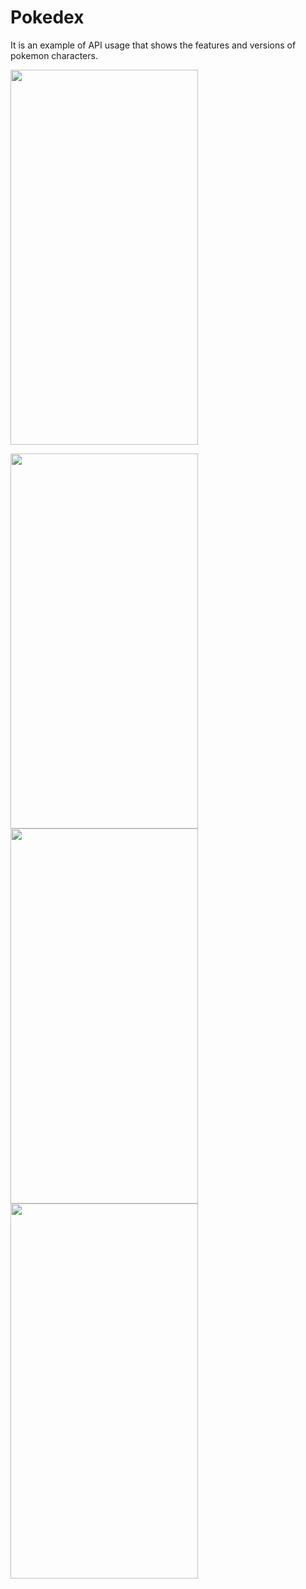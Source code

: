 # Pokedex

It is an example of API usage that shows the features and versions of pokemon characters.

<img src="https://user-images.githubusercontent.com/50717631/153755060-5b87fcf4-9ad7-41e8-a390-77c3086fe19d.gif" width="300" height="600">

<img src="https://user-images.githubusercontent.com/50717631/153754996-1123de66-d11f-4e1d-81a9-9340167032cf.png" width="300" height="600"><img src="https://user-images.githubusercontent.com/50717631/153755000-eeb793ad-1ca0-40d5-abab-183c8177cc2c.png" width="300" height="600"><img src="https://user-images.githubusercontent.com/50717631/153755001-1bf896b1-b504-4ad6-bbe9-d3c0ab87d549.png" width="300" height="600">
